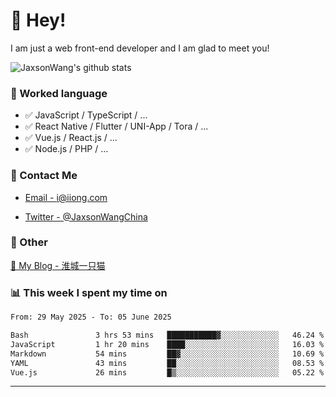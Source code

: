 # 👋 Hey!

I am just a web front-end developer and I am glad to meet you!

![JaxsonWang's github stats](https://github-readme-stats.vercel.app/api?username=JaxsonWang&&show_icons=true&&title_color=1abc9c&&icon_color=1abc9c)


### 📝 Worked language

- ✅ JavaScript / TypeScript / ...
- ✅ React Native / Flutter / UNI-App / Tora / ...
- ✅ Vue.js / React.js / ...
- ✅ Node.js / PHP / ...

### 📮 Contact Me

- [Email - i@iiong.com](mailto:i@iiong.com)

- [Twitter - @JaxsonWangChina](https://twitter.com/JaxsonWangChina)

### 🤪 Other

[📌 My Blog - 淮城一只猫](https://iiong.com)

### 📊 This week I spent my time on

<!--START_SECTION:waka-->

```txt
From: 29 May 2025 - To: 05 June 2025

Bash               3 hrs 53 mins   ███████████▓░░░░░░░░░░░░░   46.24 %
JavaScript         1 hr 20 mins    ████░░░░░░░░░░░░░░░░░░░░░   16.03 %
Markdown           54 mins         ██▓░░░░░░░░░░░░░░░░░░░░░░   10.69 %
YAML               43 mins         ██░░░░░░░░░░░░░░░░░░░░░░░   08.53 %
Vue.js             26 mins         █▒░░░░░░░░░░░░░░░░░░░░░░░   05.22 %
```

<!--END_SECTION:waka-->

---
